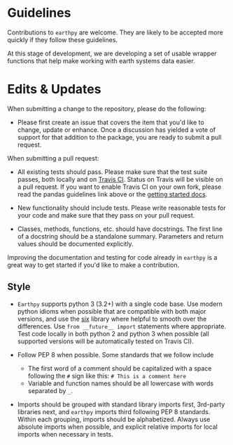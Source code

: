 Guidelines
==========

Contributions to `earthpy` are welcome. They are likely to
be accepted more quickly if they follow these guidelines.

At this stage of development, we are developing a set of
usable wrapper functions that help make working with earth
systems data easier.

Edits & Updates
===============

When submitting a change to the repository, please do the following:

- Please first create an issue that covers the item that you'd like to change, update or enhance. Once a discussion has yielded a vote of support for that addition to the package, you are ready to submit a pull request.

When submitting a pull request:

- All existing tests should pass. Please make sure that the test
  suite passes, both locally and on
  [Travis CI](https://travis-ci.org/earthlab/earthpy). Status on
  Travis will be visible on a pull request. If you want to enable
  Travis CI on your own fork, please read the pandas guidelines link
  above or the
  [getting started docs](http://about.travis-ci.org/docs/user/getting-started/).

- New functionality should include tests. Please write reasonable
  tests for your code and make sure that they pass on your pull request.

- Classes, methods, functions, etc. should have docstrings. The first
  line of a docstring should be a standalone summary. Parameters and
  return values should be documented explicitly.

Improving the documentation and testing for code already in `earthpy`
is a great way to get started if you'd like to make a contribution.

Style
-----

- `Earthpy` supports python 3 (3.2+) with a single
  code base. Use modern python idioms when possible that are
  compatible with both major versions, and use the
  [six](https://pythonhosted.org/six) library where helpful to smooth
  over the differences.  Use `from __future__ import` statements where
  appropriate. Test code locally in both python 2 and python 3 when
  possible (all supported versions will be automatically tested on
  Travis CI).

- Follow PEP 8 when possible. Some standards that we follow include
    - The first word of a comment should be capitalized with a space   following the `#` sign like this: `# This is a comment here`
    - Variable and function names should be all lowercase with words separated by `_`.

- Imports should be grouped with standard library imports first,
  3rd-party libraries next, and `earthpy` imports third following PEP 8 standards. Within each
  grouping, imports should be alphabetized. Always use absolute
  imports when possible, and explicit relative imports for local
  imports when necessary in tests.
